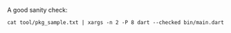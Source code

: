 A good sanity check:
```console
cat tool/pkg_sample.txt | xargs -n 2 -P 8 dart --checked bin/main.dart
```